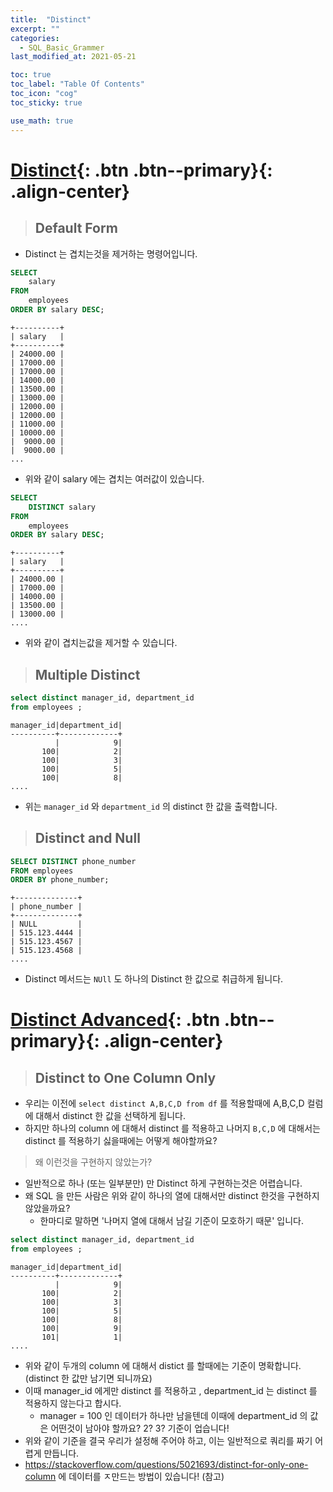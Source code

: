 ```yaml
---
title:  "Distinct"
excerpt: ""
categories:
  - SQL_Basic_Grammer
last_modified_at: 2021-05-21

toc: true
toc_label: "Table Of Contents"
toc_icon: "cog"
toc_sticky: true

use_math: true 
---
```


# [Distinct](#link){: .btn .btn--primary}{: .align-center}

> ## Default Form

- Distinct 는 겹치는것을 제거하는 명령어입니다.

```sql
SELECT 
    salary
FROM
    employees
ORDER BY salary DESC;
```

```
+----------+
| salary   |
+----------+
| 24000.00 |
| 17000.00 |
| 17000.00 |
| 14000.00 |
| 13500.00 |
| 13000.00 |
| 12000.00 |
| 12000.00 |
| 11000.00 |
| 10000.00 |
|  9000.00 |
|  9000.00 |
...
```

- 위와 같이 salary 에는 겹치는 여러값이 있습니다. 

```sql
SELECT 
    DISTINCT salary
FROM
    employees
ORDER BY salary DESC;
```

```
+----------+
| salary   |
+----------+
| 24000.00 |
| 17000.00 |
| 14000.00 |
| 13500.00 |
| 13000.00 |
....
```

- 위와 같이 겹치는값을 제거할 수 있습니다.

> ## Multiple Distinct

```sql
select distinct manager_id, department_id 
from employees ;
```

```
manager_id|department_id|
----------+-------------+
          |            9|
       100|            2|
       100|            3|
       100|            5|
       100|            8|
....
```

- 위는 `manager_id` 와 `department_id` 의 distinct 한 값을 출력합니다.

> ## Distinct and Null

```sql
SELECT DISTINCT phone_number
FROM employees
ORDER BY phone_number;
```

```
+--------------+
| phone_number |
+--------------+
| NULL         |
| 515.123.4444 |
| 515.123.4567 |
| 515.123.4568 |
....
```

- Distinct 메서드는 `NUll` 도 하나의 Distinct 한 값으로 취급하게 됩니다.

# [Distinct Advanced](#link){: .btn .btn--primary}{: .align-center}

> ## Distinct to One Column Only

- 우리는 이전에 `select distinct A,B,C,D from df` 를 적용할때에 A,B,C,D 컬럼에 대해서 distinct 한 값을 선택하게 됩니다. 
- 하지만 하나의 column 에 대해서 distinct 를 적용하고 나머지 `B,C,D` 에 대해서는 distinct 를 적용하기 싫을때에는 어떻게 해야할까요? 

> 왜 이런것을 구현하지 않았는가? 

- 일반적으로 하나 (또는 일부분만) 만 Distinct 하게 구현하는것은 어렵습니다.
- 왜 SQL 을 만든 사람은 위와 같이 하나의 열에 대해서만 distinct 한것을 구현하지 않았을까요? 
  - 한마디로 말하면 '나머지 열에 대해서 남길 기준이 모호하기 때문' 입니다.

```sql
select distinct manager_id, department_id 
from employees ;
```

```
manager_id|department_id|
----------+-------------+
          |            9|
       100|            2|
       100|            3|
       100|            5|
       100|            8|
       100|            9|
       101|            1|
....
```

- 위와 같이 두개의 column 에 대해서 distict 를 할때에는 기준이 명확합니다. (distinct 한 값만 남기면 되니까요)
- 이때 manager_id 에게만 distinct 를 적용하고 , department_id 는 distinct 를 적용하지 않는다고 합시다.
  - manager = 100 인 데이터가 하나만 남을텐데 이때에 department_id 의 값은 어떤것이 남아야 할까요? 2? 3? 기준이 업습니다! 
- 위와 같이 기준을 결국 우리가 설정해 주어야 하고, 이는 일반적으로 쿼리를 짜기 어렵게 만듭니다. 
- https://stackoverflow.com/questions/5021693/distinct-for-only-one-column 에 데이터를 ㅈ만드는 방법이 있습니다! (참고)
